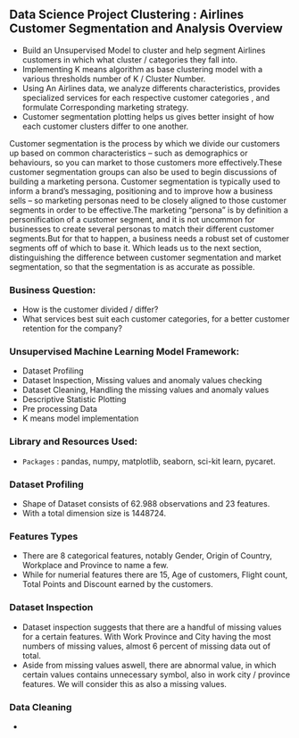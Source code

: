 ## Data Science Project Clustering : Airlines Customer Segmentation and Analysis Overview
* Build an Unsupervised Model to cluster and help segment Airlines customers in which what cluster / categories they fall into.
* Implementing K means algorithm as base clustering model with a various thresholds number of K / Cluster Number.
* Using An Airlines data, we analyze differents characteristics, provides specialized services for each respective customer categories , and formulate Corresponding marketing strategy.
* Customer segmentation plotting helps us gives better insight of how each customer clusters differ to one another.
 
Customer segmentation is the process by which we divide our customers up based on common characteristics – such as demographics or behaviours, so you can market to those customers more effectively.These customer segmentation groups can also be used to begin discussions of building a marketing persona. Customer segmentation is typically used to inform a brand’s messaging, positioning and to improve how a business sells – so marketing personas need to be closely aligned to those customer segments in order to be effective.The marketing “persona” is by definition a personification of a customer segment, and it is not uncommon for businesses to create several personas to match their different customer segments.But for that to happen, a business needs a robust set of customer segments off of which to base it. Which leads us to the next section, distinguishing the difference between customer segmentation and market segmentation, so that the segmentation is as accurate as possible.

### Business Question:
* How is the customer divided / differ?
* What services best suit each customer categories, for a better customer retention for the company?

### Unsupervised Machine Learning Model Framework:
* Dataset Profiling
* Dataset Inspection, Missing values and anomaly values checking
* Dataset Cleaning, Handling the missing values and anomaly values
* Descriptive Statistic Plotting
* Pre processing Data
* K means model implementation


### Library and Resources Used:
* `Packages` : pandas, numpy, matplotlib, seaborn, sci-kit learn, pycaret.

### Dataset Profiling

* Shape of Dataset consists of 62.988 observations and 23 features.
* With a total dimension size is 1448724.

### Features Types

* There are 8 categorical features, notably Gender, Origin of Country, Workplace and Province to name a few.
* While for numerial features there are 15, Age of customers, Flight count, Total Points and Discount earned by the customers.

### Dataset Inspection
* Dataset inspection suggests that there are a handful of missing values for a certain features. With Work Province and City having the most numbers of missing values, almost 6 percent of missing data out of total.
* Aside from missing values aswell, there are abnormal value, in which certain values contains unnecessary symbol, also in work city / province features. We will consider this as also a missing values.

### Data Cleaning
* 
